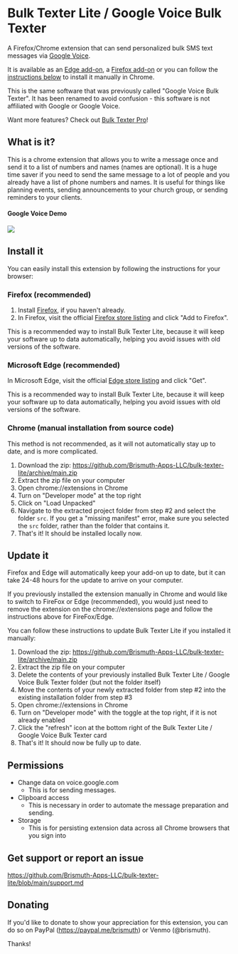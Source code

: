 # Bulk Texter Lite / Google Voice Bulk Texter
A Firefox/Chrome extension that can send personalized bulk SMS text messages via [Google Voice](https://voice.google.com).

It is available as an [Edge add-on](https://microsoftedge.microsoft.com/addons/detail/google-voice-bulk-texter/olokpmeifgmfmhdnpfllllfnakdakldl), a [Firefox add-on](https://addons.mozilla.org/en-US/firefox/addon/bulk-texter/) or you can follow the [instructions below](#install-it) to install it manually in Chrome.

This is the same software that was previously called "Google Voice Bulk Texter". It has been renamed to avoid confusion - this software is not affiliated with Google or Google Voice. 

Want more features? Check out [Bulk Texter Pro](https://www.bulktexterpro.com)!

## What is it?
This is a chrome extension that allows you to write a message once and send it to a list of numbers and names (names are optional). It is a huge time saver if you need to send the same message to a lot of people and you already have a list of phone numbers and names. It is useful for things like planning events, sending announcements to your church group, or sending reminders to your clients. 

#### Google Voice Demo
![](https://raw.githubusercontent.com/brismuth/google-voice-bulk-texter/main/demo/demo-google-voice.jpg)

## Install it
You can easily install this extension by following the instructions for your browser:

### Firefox (recommended)
1. Install [Firefox](https://www.mozilla.org/en-US/firefox/new/), if you haven't already.
2. In Firefox, visit the official [Firefox store listing](https://addons.mozilla.org/en-US/firefox/addon/bulk-texter/) and click "Add to Firefox". 

This is a recommended way to install Bulk Texter Lite, because it will keep your software up to data automatically, helping you avoid issues with old versions of the software.

### Microsoft Edge (recommended)
In Microsoft Edge, visit the official [Edge store listing](https://microsoftedge.microsoft.com/addons/detail/google-voice-bulk-texter/olokpmeifgmfmhdnpfllllfnakdakldl) and click "Get". 

This is a recommended way to install Bulk Texter Lite, because it will keep your software up to data automatically, helping you avoid issues with old versions of the software.

### Chrome (manual installation from source code)
This method is not recommended, as it will not automatically stay up to date, and is more complicated.

1. Download the zip: https://github.com/Brismuth-Apps-LLC/bulk-texter-lite/archive/main.zip
2. Extract the zip file on your computer
3. Open chrome://extensions in Chrome
4. Turn on "Developer mode" at the top right
5. Click on "Load Unpacked"
6. Navigate to the extracted project folder from step #2 and select the folder `src`. If you get a "missing manifest" error, make sure you selected the `src` folder, rather than the folder that contains it.
7. That's it! It should be installed locally now.


## Update it
Firefox and Edge will automatically keep your add-on up to date, but it can take 24-48 hours for the update to arrive on your computer.

If you previously installed the extension manually in Chrome and would like to switch to FireFox or Edge (recommended), you would just need to remove the extension on the chrome://extensions page and follow the instructions above for FireFox/Edge.

You can follow these instructions to update Bulk Texter Lite if you installed it manually:
1. Download the zip: https://github.com/Brismuth-Apps-LLC/bulk-texter-lite/archive/main.zip
2. Extract the zip file on your computer
3. Delete the contents of your previously installed Bulk Texter Lite / Google Voice Bulk Texter folder (but not the folder itself)
4. Move the contents of your newly extracted folder from step #2 into the existing installation folder from step #3
5. Open chrome://extensions in Chrome
6. Turn on "Developer mode" with the toggle at the top right, if it is not already enabled
7. Click the "refresh" icon at the bottom right of the Bulk Texter Lite / Google Voice Bulk Texter card
8. That's it! It should now be fully up to date.

## Permissions
* Change data on voice.google.com
  * This is for sending messages.
* Clipboard access
  * This is necessary in order to automate the message preparation and sending.
* Storage
  * This is for persisting extension data across all Chrome browsers that you sign into 

## Get support or report an issue
https://github.com/Brismuth-Apps-LLC/bulk-texter-lite/blob/main/support.md

## Donating
If you'd like to donate to show your appreciation for this extension, you can do so on PayPal (https://paypal.me/brismuth) or Venmo (@brismuth).

Thanks!

